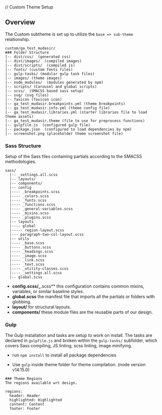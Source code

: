 // Custom Theme Setup
## Overview
The Custom subtheme is set up to utilize the `base => sub-theme` relationship.

```
custom/ga_test_mudasir/ 
### Folder Structure
|-- dist/css/  (generated css) 
|-- dist/images/  (compiled images)
|-- dist/scripts/  (compiled js)
|-- fonts/ (custom fonts files)
|-- gulp-tasks/ (modular gulp task files)
|-- images/ (theme images)
|-- node_modules/  (modules generated by npm)
|-- scripts/ (Carousel and global scripts)
|-- scss/  (SMACSS based sass setup)
|-- svg/ (svg files)
|-- favicon (favicon icon)
|-- ga_test_mudasir.breakpoints.yml (theme breakpoints)
|-- ga_test_mudasir.info.yml (theme config file)
|-- ga_test_mudasir.libraries.yml (starter libraries file to load theme assets)
|-- ga_test_mudasir.theme (file to use for preprocess functions)
|-- gulpfile.js  (configured gulp file)
|-- package.json  (configured to load dependencies by npm)
|-- screenshot.png (placeholder theme screenshot file)
```

### Sass Structure
Setup of the Sass files containing partials according to the SMACSS methodologies.

```
sass/
  |-- _settings.all.scss
  |-- layouts/
  |-- components/
  |-- config
  |---- _breakpoints.scss
  |---- _colors.scss
  |---- _fonts.scss
  |---- _functions.scss
  |---- _general-variables.scss
  |---- _mixins.scss
  |---- _plugins.scss
  |-- layouts
  |---- global
  |----- region-layout.scss
  |--- paragraph-two-col-layout.scss
  |-- utils
  |---- _base.scss
  |---- _buttons.scss
  |---- _headings.scss
  |---- _image.scss
  |---- _link.scss
  |---- _text.scss
  |---- _utility-classes.scss
  |---- _settings.all.scss
  |-- global.scss
```
* **config.scss/_**.scss** this configuration contains common mixins, variables, or similar baseline styles.
* **global.scss**  the manifest file that imports all the partials or folders with globbing.
* **layout/**  for structural layouts.
* **components/** these module files are the reusable parts of our design.

### Gulp 
The Gulp installation and tasks are setup to work on install. The tasks are declared in `gulpfile.js` and broken within the `gulp-tasks/` subfolder, which covers Sass compiling, JS linting, scss linting, image minifying.

- run `npm install` to install all package dependencies

- Use `gulp` inside theme folder for theme compilation. (node version v14.15.0)

```
### Theme Regions
The regions available wrt design. 

regions:
  header: Header
  highlighted: Highlighted
  content: Content
  footer: Footer
